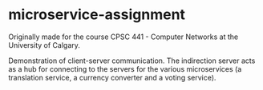 # microservice-assignment

Originally made for the course CPSC 441 - Computer Networks at the University of Calgary.

Demonstration of client-server communication. The indirection server acts as a hub for connecting to the servers for the various microservices (a translation service, a currency converter and a voting service).

